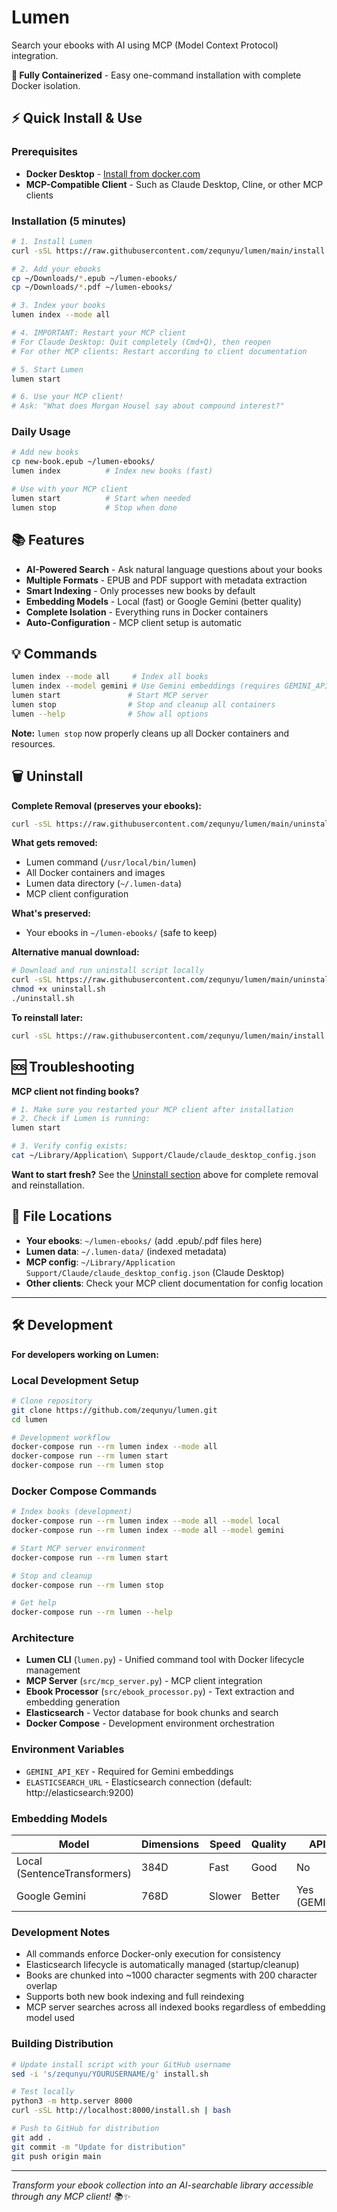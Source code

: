# Lumen

Search your ebooks with AI using MCP (Model Context Protocol) integration.

**🐳 Fully Containerized** - Easy one-command installation with complete Docker isolation.

## ⚡ Quick Install & Use

### **Prerequisites**
- **Docker Desktop** - [Install from docker.com](https://docs.docker.com/get-docker/)
- **MCP-Compatible Client** - Such as Claude Desktop, Cline, or other MCP clients

### **Installation (5 minutes)**

```bash
# 1. Install Lumen
curl -sSL https://raw.githubusercontent.com/zequnyu/lumen/main/install.sh | bash

# 2. Add your ebooks
cp ~/Downloads/*.epub ~/lumen-ebooks/
cp ~/Downloads/*.pdf ~/lumen-ebooks/

# 3. Index your books
lumen index --mode all

# 4. IMPORTANT: Restart your MCP client
# For Claude Desktop: Quit completely (Cmd+Q), then reopen
# For other MCP clients: Restart according to client documentation

# 5. Start Lumen
lumen start

# 6. Use your MCP client!
# Ask: "What does Morgan Housel say about compound interest?"
```

### **Daily Usage**
```bash
# Add new books
cp new-book.epub ~/lumen-ebooks/
lumen index          # Index new books (fast)

# Use with your MCP client
lumen start          # Start when needed
lumen stop           # Stop when done
```

## 📚 Features

- **AI-Powered Search** - Ask natural language questions about your books
- **Multiple Formats** - EPUB and PDF support with metadata extraction
- **Smart Indexing** - Only processes new books by default
- **Embedding Models** - Local (fast) or Google Gemini (better quality)
- **Complete Isolation** - Everything runs in Docker containers
- **Auto-Configuration** - MCP client setup is automatic

## 💡 Commands

```bash
lumen index --mode all     # Index all books
lumen index --model gemini # Use Gemini embeddings (requires GEMINI_API_KEY)
lumen start               # Start MCP server
lumen stop                # Stop and cleanup all containers
lumen --help              # Show all options
```

**Note:** `lumen stop` now properly cleans up all Docker containers and resources.

## 🗑️ Uninstall

**Complete Removal (preserves your ebooks):**
```bash
curl -sSL https://raw.githubusercontent.com/zequnyu/lumen/main/uninstall.sh | bash
```

**What gets removed:**
- Lumen command (`/usr/local/bin/lumen`)
- All Docker containers and images
- Lumen data directory (`~/.lumen-data`)
- MCP client configuration

**What's preserved:**
- Your ebooks in `~/lumen-ebooks/` (safe to keep)

**Alternative manual download:**
```bash
# Download and run uninstall script locally
curl -sSL https://raw.githubusercontent.com/zequnyu/lumen/main/uninstall.sh -o uninstall.sh
chmod +x uninstall.sh
./uninstall.sh
```

**To reinstall later:**
```bash
curl -sSL https://raw.githubusercontent.com/zequnyu/lumen/main/install.sh | bash
```

## 🆘 Troubleshooting

**MCP client not finding books?**
```bash
# 1. Make sure you restarted your MCP client after installation
# 2. Check if Lumen is running:
lumen start

# 3. Verify config exists:
cat ~/Library/Application\ Support/Claude/claude_desktop_config.json
```

**Want to start fresh?** See the [Uninstall section](#🗑️-uninstall) above for complete removal and reinstallation.

## 📁 File Locations

- **Your ebooks**: `~/lumen-ebooks/` (add .epub/.pdf files here)
- **Lumen data**: `~/.lumen-data/` (indexed metadata)
- **MCP config**: `~/Library/Application Support/Claude/claude_desktop_config.json` (Claude Desktop)
- **Other clients**: Check your MCP client documentation for config location

---

## 🛠️ Development

**For developers working on Lumen:**

### **Local Development Setup**

```bash
# Clone repository
git clone https://github.com/zequnyu/lumen.git
cd lumen

# Development workflow
docker-compose run --rm lumen index --mode all
docker-compose run --rm lumen start
docker-compose run --rm lumen stop
```

### **Docker Compose Commands**

```bash
# Index books (development)
docker-compose run --rm lumen index --mode all --model local
docker-compose run --rm lumen index --mode all --model gemini

# Start MCP server environment
docker-compose run --rm lumen start

# Stop and cleanup
docker-compose run --rm lumen stop

# Get help
docker-compose run --rm lumen --help
```

### **Architecture**

- **Lumen CLI** (`lumen.py`) - Unified command tool with Docker lifecycle management
- **MCP Server** (`src/mcp_server.py`) - MCP client integration
- **Ebook Processor** (`src/ebook_processor.py`) - Text extraction and embedding generation
- **Elasticsearch** - Vector database for book chunks and search
- **Docker Compose** - Development environment orchestration

### **Environment Variables**

- `GEMINI_API_KEY` - Required for Gemini embeddings
- `ELASTICSEARCH_URL` - Elasticsearch connection (default: http://elasticsearch:9200)

### **Embedding Models**

| Model | Dimensions | Speed | Quality | API Required |
|-------|------------|-------|---------|--------------|
| Local (SentenceTransformers) | 384D | Fast | Good | No |
| Google Gemini | 768D | Slower | Better | Yes (GEMINI_API_KEY) |

### **Development Notes**

- All commands enforce Docker-only execution for consistency
- Elasticsearch lifecycle is automatically managed (startup/cleanup)
- Books are chunked into ~1000 character segments with 200 character overlap
- Supports both new book indexing and full reindexing
- MCP server searches across all indexed books regardless of embedding model used

### **Building Distribution**

```bash
# Update install script with your GitHub username
sed -i 's/zequnyu/YOURUSERNAME/g' install.sh

# Test locally
python3 -m http.server 8000
curl -sSL http://localhost:8000/install.sh | bash

# Push to GitHub for distribution
git add .
git commit -m "Update for distribution"
git push origin main
```

---

*Transform your ebook collection into an AI-searchable library accessible through any MCP client! 📚✨*